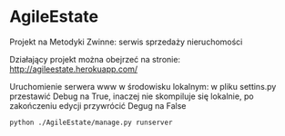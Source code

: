 # AgileEstate
Projekt na Metodyki Zwinne: serwis sprzedaży nieruchomości


Działający projekt można obejrzeć na stronie:
	http://agileestate.herokuapp.com/


Uruchomienie serwera www w środowisku lokalnym:
	w pliku settins.py przestawić Debug na True, inaczej nie skompiluje się lokalnie,
	po zakończeniu edycji przywrócić Degug na False

	python ./AgileEstate/manage.py runserver
